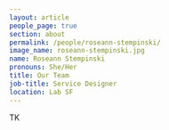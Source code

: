 ```yaml
---
layout: article
people_page: true
section: about
permalink: /people/roseann-stempinski/
image_name: roseann-stempinski.jpg
name: Roseann Stempinski
pronouns: She/Her
title: Our Team
job-title: Service Designer
location: Lab SF
---
```


TK
